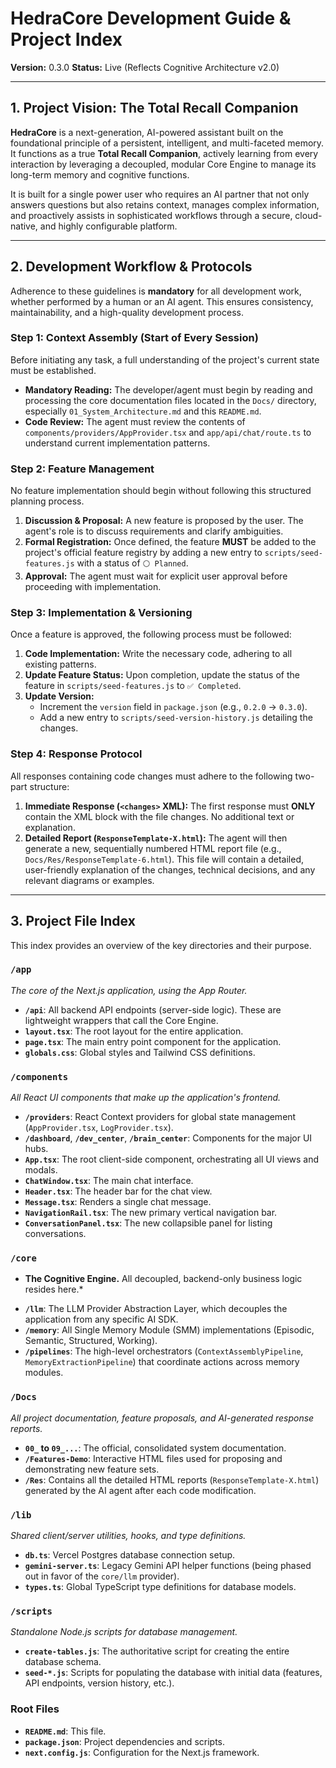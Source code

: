 # HedraCore Development Guide & Project Index

**Version:** 0.3.0
**Status:** Live (Reflects Cognitive Architecture v2.0)

---

## 1. Project Vision: The Total Recall Companion

**HedraCore** is a next-generation, AI-powered assistant built on the foundational principle of a persistent, intelligent, and multi-faceted memory. It functions as a true **Total Recall Companion**, actively learning from every interaction by leveraging a decoupled, modular Core Engine to manage its long-term memory and cognitive functions.

It is built for a single power user who requires an AI partner that not only answers questions but also retains context, manages complex information, and proactively assists in sophisticated workflows through a secure, cloud-native, and highly configurable platform.

---

## 2. Development Workflow & Protocols

Adherence to these guidelines is **mandatory** for all development work, whether performed by a human or an AI agent. This ensures consistency, maintainability, and a high-quality development process.

### Step 1: Context Assembly (Start of Every Session)
Before initiating any task, a full understanding of the project's current state must be established.
- **Mandatory Reading:** The developer/agent must begin by reading and processing the core documentation files located in the `Docs/` directory, especially `01_System_Architecture.md` and this `README.md`.
- **Code Review:** The agent must review the contents of `components/providers/AppProvider.tsx` and `app/api/chat/route.ts` to understand current implementation patterns.

### Step 2: Feature Management
No feature implementation should begin without following this structured planning process.
1.  **Discussion & Proposal:** A new feature is proposed by the user. The agent's role is to discuss requirements and clarify ambiguities.
2.  **Formal Registration:** Once defined, the feature **MUST** be added to the project's official feature registry by adding a new entry to `scripts/seed-features.js` with a status of `⚪ Planned`.
3.  **Approval:** The agent must wait for explicit user approval before proceeding with implementation.

### Step 3: Implementation & Versioning
Once a feature is approved, the following process must be followed:
1.  **Code Implementation:** Write the necessary code, adhering to all existing patterns.
2.  **Update Feature Status:** Upon completion, update the status of the feature in `scripts/seed-features.js` to `✅ Completed`.
3.  **Update Version:**
    *   Increment the `version` field in `package.json` (e.g., `0.2.0` -> `0.3.0`).
    *   Add a new entry to `scripts/seed-version-history.js` detailing the changes.

### Step 4: Response Protocol
All responses containing code changes must adhere to the following two-part structure:
1.  **Immediate Response (`<changes>` XML):** The first response must **ONLY** contain the XML block with the file changes. No additional text or explanation.
2.  **Detailed Report (`ResponseTemplate-X.html`):** The agent will then generate a new, sequentially numbered HTML report file (e.g., `Docs/Res/ResponseTemplate-6.html`). This file will contain a detailed, user-friendly explanation of the changes, technical decisions, and any relevant diagrams or examples.

---

## 3. Project File Index

This index provides an overview of the key directories and their purpose.

### `/app`
*The core of the Next.js application, using the App Router.*
- **`/api`**: All backend API endpoints (server-side logic). These are lightweight wrappers that call the Core Engine.
- **`layout.tsx`**: The root layout for the entire application.
- **`page.tsx`**: The main entry point component for the application.
- **`globals.css`**: Global styles and Tailwind CSS definitions.

### `/components`
*All React UI components that make up the application's frontend.*
- **`/providers`**: React Context providers for global state management (`AppProvider.tsx`, `LogProvider.tsx`).
- **`/dashboard`**, **`/dev_center`**, **`/brain_center`**: Components for the major UI hubs.
- **`App.tsx`**: The root client-side component, orchestrating all UI views and modals.
- **`ChatWindow.tsx`**: The main chat interface.
- **`Header.tsx`**: The header bar for the chat view.
- **`Message.tsx`**: Renders a single chat message.
- **`NavigationRail.tsx`**: The new primary vertical navigation bar.
- **`ConversationPanel.tsx`**: The new collapsible panel for listing conversations.

### `/core`
* **The Cognitive Engine.** All decoupled, backend-only business logic resides here.*
- **`/llm`**: The LLM Provider Abstraction Layer, which decouples the application from any specific AI SDK.
- **`/memory`**: All Single Memory Module (SMM) implementations (Episodic, Semantic, Structured, Working).
- **`/pipelines`**: The high-level orchestrators (`ContextAssemblyPipeline`, `MemoryExtractionPipeline`) that coordinate actions across memory modules.

### `/Docs`
*All project documentation, feature proposals, and AI-generated response reports.*
- **`00_` to `09_...`**: The official, consolidated system documentation.
- **`/Features-Demo`**: Interactive HTML files used for proposing and demonstrating new feature sets.
- **`/Res`**: Contains all the detailed HTML reports (`ResponseTemplate-X.html`) generated by the AI agent after each code modification.

### `/lib`
*Shared client/server utilities, hooks, and type definitions.*
- **`db.ts`**: Vercel Postgres database connection setup.
- **`gemini-server.ts`**: Legacy Gemini API helper functions (being phased out in favor of the `core/llm` provider).
- **`types.ts`**: Global TypeScript type definitions for database models.

### `/scripts`
*Standalone Node.js scripts for database management.*
- **`create-tables.js`**: The authoritative script for creating the entire database schema.
- **`seed-*.js`**: Scripts for populating the database with initial data (features, API endpoints, version history, etc.).

### Root Files
- **`README.md`**: This file.
- **`package.json`**: Project dependencies and scripts.
- **`next.config.js`**: Configuration for the Next.js framework.